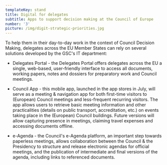 ```yaml
---
templateKey: stand
title: Digital for delegates
subtitle: Apps to support decision making at the Council of Europe
number: '3'
picture: /img/digit-strategic-priorities.jpg
---
```

To help them in their day-to-day work in the context of Council Decision Making, delegates across the EU Member States can rely on several solutions developed by the GSC's IT department:

* Delegates Portal - the Delegates Portal offers delegates across the EU a single, web-based, user-friendly interface to access all documents, working papers, notes and dossiers for preparatory work and Council meetings.



* Council App - this mobile app, launched in the app stores in July, will serve as a meeting & navigation app for both first-time visitors to (European) Council meetings and less-frequent recurring visitors. The app allows users to retrieve basic meeting information and other practicalities (details on public transport, accreditation, etc.) on events taking place in the (European) Council buildings. Future versions will allow capturing presence in meetings, claiming travel expenses and accessing documents offline.



* e-Agenda - the Council's e-Agenda platform, an important step towards paperless meetings, allows collaboration between the Council & the Presidency to structure and release electronic agendas for official meetings, and the publication of intermediate and final versions of the agenda, including links to referenced documents.
